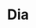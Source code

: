 ---
title: "Dia"
url: /ciudad-autonoma-de-buenos-aires/dia-avenida-francisco-beiro/
shop: supermercado
---